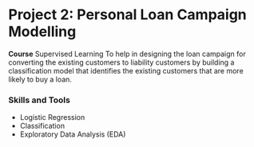 # Project 2: Personal Loan Campaign Modelling
**Course** Supervised Learning
To help in designing the loan campaign for converting the existing customers to liability customers by building a classification model that identifies the existing customers that are more likely to buy a loan. 

### Skills and Tools
* Logistic Regression
* Classification
* Exploratory Data Analysis (EDA)

